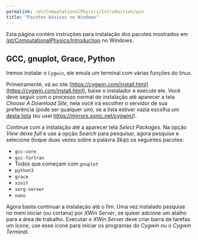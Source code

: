 ```yaml
---
permalink: /pt/ComputationalPhysics/Introduction/win
title: "Pacotes básicos no Windows"
---
```


Esta página contém instruções para instalação dos pacotes mostrados
em [/pt/ComputationalPhysics/Introduction](/pt/ComputationalPhysics/Introduction)
no Windows.

## GCC, gnuplot, Grace, Python

Iremos instalar o `Cygwin`, ele emula um terminal com várias funções do linux.

Primeiramente, vá ao site [https://cygwin.com/install.html](https://cygwin.com/install.html),
baixe o instalador e execute ele. Você deve seguir com o processo normal de instalação
até aparecer a tela *Choose A Download Site*, nela você irá escolher o servidor de sua preferência
(pode ser qualquer um), se a lista estiver vazia escolha um [desta lista](https://cygwin.com/mirrors.html)
(eu usei https://mirrors.sonic.net/cygwin/).

Continue com a instalação até a aparecer tela
*Select Packages*. Na opção *View* deixe *full* e use a opção *Search* para pesquisar, agora
pesquise e selecione (toque duas vezes sobre a palavra *Skip*) os seguintes pacotes:
* `gcc-core`
* `gcc-fortran`
* Todos que começam com `gnuplot`
* `python3`
* `grace`
* `xinit`
* `xorg-server`
* `nano`

Agora basta continuar a instalação até o fim. Uma vez instalado pesquise
no mení iniciar (ou cortana) por *XWin Server*, se quiser adcione um atalho para a área
de trabalho. Executar o *XWin Server* deve criar barra de tarefas um ícone,
use esse ícone para iniciar os programas do *Cygwin* ou o *Cygwin Terminal*.
